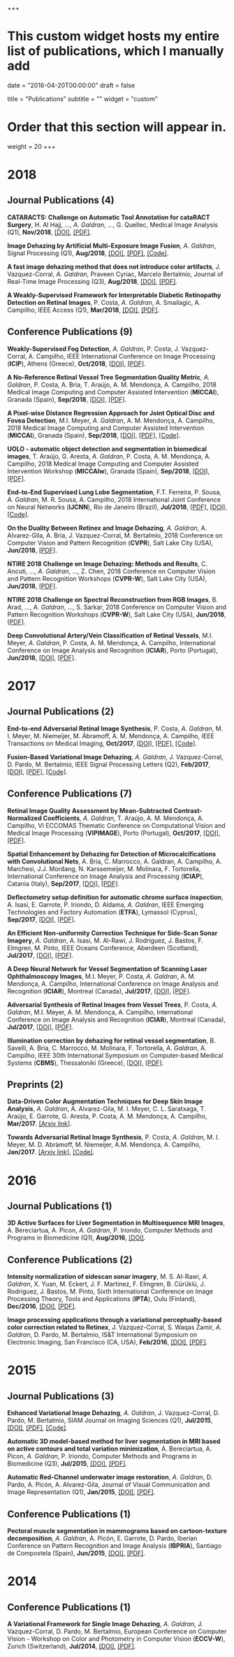 +++
# This custom widget hosts my entire list of publications, which I manually add

date = "2016-04-20T00:00:00"
draft = false

title = "Publications"
subtitle = ""
widget = "custom"

# Order that this section will appear in.
weight = 20
+++

# 2018
##  **Journal Publications** (4)
**CATARACTS: Challenge on Automatic Tool Annotation for cataRACT Surgery**, H. Al Hajj, ..., *A. Galdran*, ..., G. Quellec, Medical Image Analysis (Q1), **Nov/2018**, 
[[DOI]](https://doi.org/10.1016/j.media.2018.11.008), 
[[PDF]](pdf/media_cataracts.pdf).

**Image Dehazing by Artificial Multi-Exposure Image Fusion**, *A. Galdran*, Signal Processing (Q1), **Aug/2018**, 
[[DOI]](https://doi.org/10.1016/j.sigpro.2018.03.008), 
[[PDF]](pdf/amef_dehazing.pdf), 
[[Code]](https://github.com/agaldran/amef_dehazing).

**A fast image dehazing method that does not introduce color artifacts**, J. Vazquez-Corral, *A. Galdran*, Praveen Cyriac, 
Marcelo Bertalmío, Journal of Real-Time Image Processing (Q3), **Aug/2018**,
[[DOI]](https://doi.org/10.1007/s11554-018-0816-6),
[[PDF]](pdf/dehazing_JRTIP_final.pdf).


**A Weakly-Supervised Framework for Interpretable Diabetic Retinopathy Detection on Retinal Images**, 
P. Costa, *A. Galdran*, A. Smailagic, A. Campilho, IEEE Access (Q1), **Mar/2018**,
[[DOI]](https://doi.org/10.1109/ACCESS.2018.2816003), 
[[PDF]](http://ieeexplore.ieee.org/stamp/stamp.jsp?tp=&arnumber=8316808).

## **Conference Publications** (9)

**Weakly-Supervised Fog Detection**, *A. Galdran*, P. Costa, J. Vazquez-Corral, A. Campilho, IEEE International 
Conference on Image Processing (**ICIP**), Athens (Greece), **Oct/2018**,
[[DOI]](https://doi.org/10.1109/ICIP.2018.8451196),
[[PDF]](pdf/fog_detection.pdf).

**A No-Reference Retinal Vessel Tree Segmentation Quality Metric**, *A. Galdran*,  P. Costa, A. Bria, T. Araújo, A. M. Mendonça, A. Campilho,
2018 Medical Image Computing and Computer Assisted Intervention (**MICCAI**), Granada (Spain), **Sep/2018**, 
[[DOI]](https://doi.org/10.1007/978-3-030-00928-1_10),
[[PDF]](pdf/no_ref_vessel_qual.pdf).

**A Pixel-wise Distance Regression Approach for Joint Optical Disc and Fovea Detection**, M.I. Meyer, *A. Galdran*,  A. M. Mendonça, A. Campilho,
2018 Medical Image Computing and Computer Assisted Intervention (**MICCAI**), Granada (Spain), **Sep/2018**, 
[[DOI]](https://doi.org/10.1007/978-3-030-00934-2_5),
[[PDF]](pdf/od_fovea_location.pdf),
[[Code]](https://github.com/minesmeyer/od-fovea-regression).

**UOLO - automatic object detection and segmentation in biomedical images**, T. Araújo, G. Aresta, *A. Galdran*,  P. Costa, A. M. Mendonça, A. Campilho,
2018 Medical Image Computing and Computer Assisted Intervention Workshop (**MICCAIw**), Granada (Spain), **Sep/2018**, 
[[DOI]](https://doi.org/10.1007/978-3-030-00889-5_19),
[[PDF]](pdf/uolo.pdf).

**End-to-End Supervised Lung Lobe Segmentation**, F.T. Ferreira, P. Sousa, *A. Galdran*, M. R. Sousa, A. Campilho, 
2018 International Joint Conference on Neural Networks (**IJCNN**), Rio de Janeiro (Brazil), **Jul/2018**,
[[PDF]](pdf/lobe_seg.pdf),
[[DOI]](https://doi.org/10.1109/IJCNN.2018.8489677),
[[Code]](https://github.com/filipetrocadoferreira/end2endlobesegmentation).

**On the Duality Between Retinex and Image Dehazing**, *A. Galdran*, A. Alvarez-Gila, A. Bria, J. Vazquez-Corral, M. Bertalmío,
2018 Conference on Computer Vision and Pattern Recognition (**CVPR**), Salt Lake City (USA), **Jun/2018**, 
[[PDF]](http://openaccess.thecvf.com/content_cvpr_2018/papers/Galdran_On_the_Duality_CVPR_2018_paper.pdf). 

**NTIRE 2018 Challenge on Image Dehazing: Methods and Results**, C. Ancuti, ..., *A. Galdran*, ..., Z. Chen,
2018 Conference on Computer Vision and Pattern Recognition Workshops (**CVPR-W**), Salt Lake City (USA), **Jun/2018**, 
[[PDF]](http://www.kfm.cat/pdf/ntire-2018-dehazing-challenge-report.pdf). 


**NTIRE 2018 Challenge on Spectral Reconstruction from RGB Images**, B. Arad, ..., *A. Galdran*, ..., S. Sarkar,
2018 Conference on Computer Vision and Pattern Recognition Workshops (**CVPR-W**), Salt Lake City (USA), **Jun/2018**, 
[[PDF]](http://openaccess.thecvf.com/content_cvpr_2018_workshops/papers/w13/Arad_NTIRE_2018_Challenge_CVPR_2018_paper.pdf).


**Deep Convolutional Artery/Vein Classification of Retinal Vessels**, 
M.I. Meyer, *A. Galdran*, P. Costa, A. M. Mendonça, A. Campilho, 
International Conference on Image Analysis and Recognition (**ICIAR**), Porto (Portugal), **Jun/2018**,
[[DOI]](https://doi.org/10.1007/978-3-319-93000-8_71), 
[[PDF]](pdf/av_ines_iciar.pdf).

# 2017
##  **Journal Publications** (2)
**End-to-end Adversarial Retinal Image Synthesis**, 
P. Costa, *A. Galdran*, M. I. Meyer, M. Niemeijer, M. Àbramoff, A. M. Mendonça, A. Campilho, 
IEEE Transactions on Medical Imaging, **Oct/2017**,
[[DOI]](https://doi.org/10.1109/TMI.2017.2759102), 
[[PDF]](pdf/tmi_2017.pdf), 
[[Code]](https://github.com/costapt/adversarial_retinal_synthesis).

**Fusion-Based Variational Image Dehazing**, 
*A. Galdran*, J. Vazquez-Corral, D. Pardo, M. Bertalmio, IEEE Signal Processing Letters (Q2), **Feb/2017**, 
[[DOI]](https://doi.org/10.1109/LSP.2016.2643168), 
[[PDF]](https://bird.bcamath.org/handle/20.500.11824/659), 
[[Code]](https://sites.google.com/site/agaldran/software).

## **Conference Publications** (7)
**Retinal Image Quality Assessment by Mean-Subtracted Contrast-Normalized Coefficients**, 
*A. Galdran*, T. Araújo, A. M. Mendonça, A. Campilho, VI ECCOMAS Thematic Conference on Computational Vision and Medical 
Image Processing (**VIPIMAGE**), Porto (Portugal), **Oct/2017**, 
[[DOI]](https://doi.org/10.1007/978-3-319-68195-5_92), 
[[PDF]](pdf/vip_image_galdran.pdf).

**Spatial Enhancement by Dehazing for Detection of Microcalcifications with Convolutional Nets**, 
A. Bria, C. Marrocco, A. Galdran, A. Campilho, A. Marchesi, J.J. Mordang, N. Karssemeijer, M. Molinara, F. Tortorella, 
International Conference on Image Analysis and Processing (**ICIAP**), Catania (Italy), **Sep/2017**, 
[[DOI]](https://doi.org/10.1007/978-3-319-68548-9_27), 
[[PDF]](pdf/dehazing_microcalc.pdf).

**Deflectometry setup definition for automatic chrome surface inspection**, 
A. Isasi, E. Garrote,  P. Iriondo,  D. Aldama, *A. Galdran*, 
IEEE Emerging Technologies and Factory Automation (**ETFA**), Lymassol (Cyprus), **Sep/2017**, 
[[DOI]](https://doi.org/10.1109/ETFA.2017.8247756), 
[[PDF]](pdf/deflectometry.pdf).

**An Efficient Non-uniformity Correction Technique for Side-Scan Sonar Imagery**, 
*A. Galdran*, A. Isasi, M. Al-Rawi, J. Rodriguez, J. Bastos, F. Elmgren, M. Pinto, 
IEEE Oceans Conference, Aberdeen (Scotland), **Jul/2017**, 
[[DOI]](https://doi.org/10.1109/OCEANSE.2017.8084577), 
[[PDF]](pdf/sonar_correction.pdf).

**A Deep Neural Network for Vessel Segmentation of Scanning Laser Ophthalmoscopy Images**, 
M.I. Meyer, P. Costa, *A. Galdran*, A. M. Mendonça, A. Campilho, 
International Conference on Image Analysis and Recognition (**ICIAR**), Montreal (Canada), **Jul/2017**, 
[[DOI]](https://doi.org/10.1007/978-3-319-59876-5_56), 
[[PDF]](pdf/slo_vessel_segmentation.pdf).

**Adversarial Synthesis of Retinal Images from Vessel Trees**, 
P. Costa, *A. Galdran*, M.I. Meyer, A. M. Mendonça, A. Campilho, 
International Conference on Image Analysis and Recognition (**ICIAR**), Montreal (Canada), **Jul/2017**, 
[[DOI]](https://doi.org/10.1007/978-3-319-59876-5_57), 
[[PDF]](static/adv_syntehsis.pdf).

**Illumination correction by dehazing for retinal vessel segmentation**, 
B. Savelli, A. Bria, C. Marrocco, M. Molinara, F. Tortorella, *A. Galdran*, A. Campilho, 
IEEE 30th International Symposium on Computer-based Medical Systems (**CBMS**), Thessaloniki (Greece), 
[[DOI]](https://doi.org/10.1109/CBMS.2017.28), 
[[PDF]](pdf/dehazing_illumination_vessels.pdf).

## **Preprints** (2)
**Data-Driven Color Augmentation Techniques for Deep Skin Image Analysis**, 
*A. Galdran*, A. Alvarez-Gila, M. I. Meyer, C. L. Saratxaga, T. Araújo, 
E. Garrote, G. Aresta, P. Costa, A. M. Mendonça, A. Campilho, **Mar/2017**. 
[[Arxiv link]](https://arxiv.org/pdf/1703.03702).

**Towards Adversarial Retinal Image Synthesis**, 
P. Costa, *A. Galdran*, M. I. Meyer, M. D. Abràmoff, M. Niemeijer, A.M. Mendonça, A. Campilho, **Jan/2017**. 
[[Arxiv link]](https://arxiv.org/pdf/1701.08974), 
[[Code]](https://github.com/costapt/vess2ret).

# 2016
##  **Journal Publications** (1)
**3D Active Surfaces for Liver Segmentation in Multisequence MRI Images**, 
A. Bereciartua, A. Picon, *A. Galdran*, P. Iriondo, 
Computer Methods and Programs in Biomedicine (Q1), **Aug/2016**, 
[[DOI]](https://doi.org/10.1016/j.cmpb.2016.04.028).

## **Conference Publications** (2)
**Intensity normalization of sidescan sonar imagery**, 
M. S. Al-Rawi, *A. Galdran*, X. Yuan, M. Eckert, J. F. Martinez, F. Elmgren, 
B. Cürüklü, J. Rodriguez, J. Bastos, M. Pinto, 
Sixth International Conference on Image Processing Theory, Tools and Applications (**IPTA**), Oulu (Finland), **Dec/2016**, 
[[DOI]](https://doi.org/10.1109/IPTA.2016.7820967), 
[[PDF]](https://www.researchgate.net/publication/312561003_Intensity_normalization_of_sidescan_sonar_imagery).

**Image processing applications through a variational perceptually-based color correction related to Retinex**, 
J. Vazquez-Corral, S. Waqas Zamir, *A. Galdran*, D. Pardo, M. Bertalmio, 
IS&T International Symposium on Electronic Imaging, San Francisco (CA, USA), **Feb/2016**, 
[[DOI]](https://doi.org/10.2352/ISSN.2470-1173.2016.6.RETINEX-317), 
[[PDF]](http://www.ingentaconnect.com/content/ist/ei/2016/00002016/00000006/art00010?crawler=true).

# 2015
##  **Journal Publications** (3)
**Enhanced Variational Image Dehazing**, 
*A. Galdran*, J. Vazquez-Corral, D. Pardo, M. Bertalmio, SIAM Journal on Imaging Sciences (Q1), **Jul/2015**, 
[[DOI]](https://doi.org/10.1137/15M1008889), 
[[PDF]](http://www.dtic.upf.edu/~jvazquez/VariationalDehazing_EVID_final_LR.pdf), 
[[Code]](https://sites.google.com/site/agaldran/software).

**Automatic 3D model-based method for liver segmentation in MRI based on active contours and total variation minimization**, 
A. Bereciartua, A. Picon, *A. Galdran*, P. Iriondo, 
Computer Methods and Programs in Biomedicine (Q3), **Jul/2015**, 
[[DOI]](https://doi.org/10.1016/j.bspc.2015.04.005), 
[[PDF]](https://pdfs.semanticscholar.org/3b61/5d40216680c21aa7dc852011a1b403d35c27.pdf).

**Automatic Red-Channel underwater image restoration**, 
*A. Galdran*, D. Pardo, A. Picón, A. Alvarez-Gila, 
Journal of Visual Communication and Image Representation (Q1), **Jan/2015**, 
[[DOI]](https://doi.org/10.1016/j.jvcir.2014.11.006), 
[[PDF]](http://www.academia.edu/download/40429159/Automatic_Red-Channel_underwater_image_r20151127-13023-t6apld.pdf).

## **Conference Publications** (1)

**Pectoral muscle segmentation in mammograms based on cartoon-texture decomposition**, 
*A. Galdran*, A. Picón, E. Garrote, D. Pardo, 
Iberian Conference on Pattern Recognition and Image Analysis (**IBPRIA**), Santiago de Compostela (Spain), **Jun/2015**, 
[[DOI]](https://doi.org/10.1007/978-3-319-19390-8_66), 
[[PDF]](http://dsp.tecnalia.com/bitstream/handle/11556/200/IbPRIA2015_Galdran_camera_ready.pdf?sequence=1&isAllowed=y).


# 2014
## **Conference Publications** (1)
**A Variational Framework for Single Image Dehazing**, 
*A. Galdran*, J. Vazquez-Corral, D. Pardo, M. Bertalmio, 
European Conference on Computer Vision - Workshop on Color and Photometry in Computer Vision (**ECCV-W**), Zurich (Switzerland), **Jul/2014**, 
[[DOI]](https://doi.org/10.1007/978-3-319-16199-0_18), 
[[PDF]](http://ip4ec.upf.edu/system/files/publications/Galdranetaleccvw.pdf).
